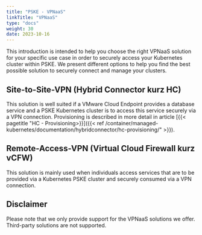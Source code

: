 ```yaml
---
title: "PSKE - VPNaaS"
linkTitle: "VPNaaS"
type: "docs"
weight: 30
date: 2023-10-16
---
```


This introduction is intended to help you choose the right VPNaaS solution for your specific use case in order to securely access your Kubernetes cluster within PSKE. 
We present different options to help you find the best possible solution to securely connect and manage your clusters.

## Site-to-Site-VPN (Hybrid Connector kurz HC)
This solution is well suited if a VMware Cloud Endpoint provides a database service and a PSKE Kubernetes cluster is to access this service securely via a VPN connection. 
Provisioning is described in more detail in article [{{< pagetitle "HC - Provisioning>}}]({{< ref /container/managed-kubernetes/documentation/hybridconnector/hc-provisioning/" >}}).

## Remote-Access-VPN (Virtual Cloud Firewall kurz vCFW)
This solution is mainly used when individuals access services that are to be provided via a Kubernetes PSKE cluster and securely consumed via a VPN connection.

## Disclaimer
Please note that we only provide support for the VPNaaS solutions we offer. Third-party solutions are not supported.
